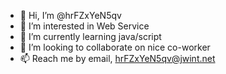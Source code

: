 - 👋 Hi, I’m @hrFZxYeN5qv
- 👀 I’m interested in Web Service
- 🌱 I’m currently learning java/script
- 💞️ I’m looking to collaborate on nice co-worker
- 📫 Reach me by email,  hrFZxYeN5qv@jwint.net

